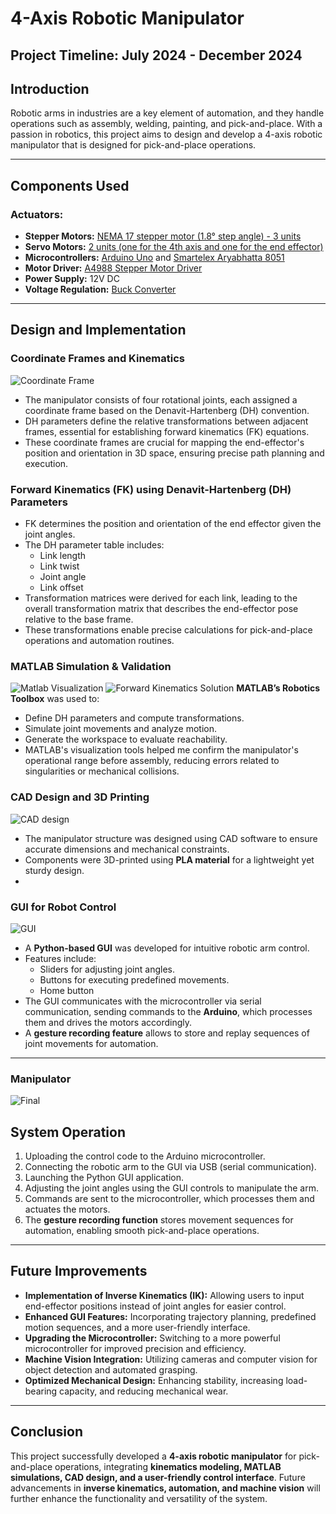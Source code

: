 # 4-Axis Robotic Manipulator

## Project Timeline: July 2024 - December 2024

## Introduction
Robotic arms in industries are a key element of automation, and they handle operations such as assembly, welding, painting, and pick-and-place. With a passion in robotics, this project aims to design and develop a 4-axis robotic manipulator that is designed for pick-and-place operations.

---

## Components Used
### Actuators:
- **Stepper Motors:** [NEMA 17 stepper motor (1.8° step angle) - 3 units](https://robu.in/product/nema-17-42hs40-1704-4-2-kg-cm-stepper-motor-round-type-shaft/)
- **Servo Motors:** [2 units (one for the 4th axis and one for the end effector)](https://robu.in/product/towerpro-mg996r-digital-high-torque-servo-motor/)
- **Microcontrollers:** [Arduino Uno](https://robu.in/product/arduino-uno-r3-ch340g-atmega328p-devlopment-board/) and [Smartelex Aryabhatta 8051](https://robu.in/product/smartelex-aryabhatta-8051-microcontroller-development-board-at89s52-with-onboard-usb-programmer/)
- **Motor Driver:** [A4988 Stepper Motor Driver](https://robu.in/product/a4988-driver-stepper-motor-driver-standard-quality/)
- **Power Supply:** 12V DC
- **Voltage Regulation:** [Buck Converter](https://robu.in/product/200w-20a-dc-dc-buck-converter-step-down-module-constant-current-led-driver-module/)

---

## Design and Implementation

### Coordinate Frames and Kinematics
![Coordinate Frame](FAM_media/FA1.png)

- The manipulator consists of four rotational joints, each assigned a coordinate frame based on the Denavit-Hartenberg (DH) convention.
- DH parameters define the relative transformations between adjacent frames, essential for establishing forward kinematics (FK) equations.
- These coordinate frames are crucial for mapping the end-effector's position and orientation in 3D space, ensuring precise path planning and execution.

### Forward Kinematics (FK) using Denavit-Hartenberg (DH) Parameters
- FK determines the position and orientation of the end effector given the joint angles.
- The DH parameter table includes:
  - Link length
  - Link twist
  - Joint angle
  - Link offset
- Transformation matrices were derived for each link, leading to the overall transformation matrix that describes the end-effector pose relative to the base frame.
- These transformations enable precise calculations for pick-and-place operations and automation routines.

### MATLAB Simulation & Validation
![Matlab Visualization](FAM_media/FrameArrangement.png)
![Forward Kinematics Solution](FAM_media/FKS.png)
**MATLAB’s Robotics Toolbox** was used to:
  - Define DH parameters and compute transformations.
  - Simulate joint movements and analyze motion.
  - Generate the workspace to evaluate reachability.
- MATLAB's visualization tools helped me confirm the manipulator's operational range before assembly, reducing errors related to singularities or mechanical collisions.

### CAD Design and 3D Printing
![CAD design](FAM_media/Bharath.png)
- The manipulator structure was designed using CAD software to ensure accurate dimensions and mechanical constraints.
- Components were 3D-printed using **PLA material** for a lightweight yet sturdy design.
- 
### GUI for Robot Control 
![GUI](FAM_media/GUI.png)
- A **Python-based GUI** was developed for intuitive robotic arm control.
- Features include:
  - Sliders for adjusting joint angles.
  - Buttons for executing predefined movements.
  - Home button
- The GUI communicates with the microcontroller via serial communication, sending commands to the **Arduino**, which processes them and drives the motors accordingly.
- A **gesture recording feature** allows to store and replay sequences of joint movements for automation.

---

### Manipulator
![Final](https://github.com/bhaarath22/4AxisManipulator/blob/0752391cbe4940635e08c0d36fa32b73796b5784/FAM_media/4AM.jpeg)

## System Operation
1. Uploading the control code to the Arduino microcontroller.
2. Connecting the robotic arm to the GUI via USB (serial communication).
3. Launching the Python GUI application.
4. Adjusting the joint angles using the GUI controls to manipulate the arm.
5. Commands are sent to the microcontroller, which processes them and actuates the motors.
6. The **gesture recording function** stores movement sequences for automation, enabling smooth pick-and-place operations.

---

## Future Improvements
- **Implementation of Inverse Kinematics (IK):** Allowing users to input end-effector positions instead of joint angles for easier control.
- **Enhanced GUI Features:** Incorporating trajectory planning, predefined motion sequences, and a more user-friendly interface.
- **Upgrading the Microcontroller:** Switching to a more powerful microcontroller for improved precision and efficiency.
- **Machine Vision Integration:** Utilizing cameras and computer vision for object detection and automated grasping.
- **Optimized Mechanical Design:** Enhancing stability, increasing load-bearing capacity, and reducing mechanical wear.

---

## Conclusion
This project successfully developed a **4-axis robotic manipulator** for pick-and-place operations, integrating **kinematics modeling, MATLAB simulations, CAD design, and a user-friendly control interface**. Future advancements in **inverse kinematics, automation, and machine vision** will further enhance the functionality and versatility of the system.
